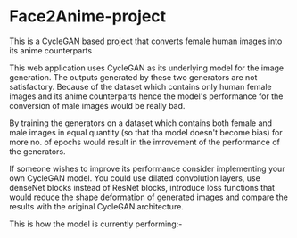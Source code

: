 # Face2Anime-project
This is a CycleGAN based project that converts female human images into its anime counterparts 

This web application uses CycleGAN as its underlying model for the image generation. The outputs generated by these two generators are not satisfactory. 
Because of the dataset which contains only human female images and its anime counterparts hence the model's performance for the conversion of male images would be really bad. 

By training the generators on a dataset which contains both female and male images in equal quantity (so that tha model doesn't become bias) for more no. of epochs would result in the imrovement of the performance of the generators. 

If someone wishes to improve its performance consider implementing your own CycleGAN model. You could use dilated convolution layers, use denseNet blocks instead of ResNet blocks, introduce loss functions that would reduce the shape deformation of generated images and compare the results with the original CycleGAN architecture. 


This is how the model is currently performing:- 


